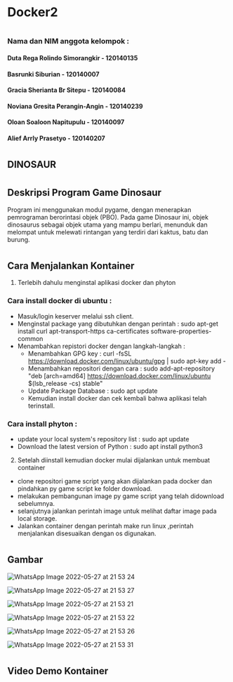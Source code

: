 # Docker2
#
### Nama dan NIM anggota kelompok :
#### Duta Rega Rolindo Simorangkir - 120140135
#### Basrunki Siburian - 120140007 
#### Gracia Sherianta Br Sitepu - 120140084
#### Noviana Gresita Perangin-Angin - 120140239
#### Oloan Soaloon Napitupulu - 120140097
#### Alief Arrly Prasetyo - 120140207
#
## DINOSAUR
#
## Deskripsi Program Game Dinosaur
Program ini menggunakan modul pygame, dengan menerapkan pemrograman berorintasi objek (PBO). Pada game Dinosaur ini, objek dinosaurus sebagai objek utama yang mampu berlari, menunduk dan melompat untuk melewati rintangan yang terdiri dari kaktus, batu dan burung.

#
## Cara Menjalankan Kontainer
1. Terlebih dahulu menginstal aplikasi docker dan phyton

### Cara install docker di ubuntu :
* Masuk/login keserver melalui ssh client.
* Menginstal package yang dibutuhkan dengan perintah : sudo apt-get install curl apt-transport-https ca-certificates software-properties-common
* Menambahkan repistori docker dengan langkah-langkah :
   - Menambahkan GPG key : curl -fsSL https://download.docker.com/linux/ubuntu/gpg | sudo apt-key add -
   - Menambahkan repositori dengan cara :
     sudo add-apt-repository "deb [arch=amd64] https://download.docker.com/linux/ubuntu $(lsb_release -cs) stable"
   - Update Package Database : sudo apt update
   - Kemudian install docker dan cek kembali bahwa aplikasi telah terinstall.

### Cara install phyton :
* update your local system's repository list : sudo apt update
* Download the latest version of Python : sudo apt install python3

2. Setelah diinstall kemudian docker mulai dijalankan untuk membuat container
* clone repositori game script yang akan dijalankan pada docker dan pindahkan py game script ke folder download.
* melakukan pembangunan image py game script yang telah didownload sebelumnya.
* selanjutnya jalankan perintah image untuk melihat daftar image pada local storage.
* Jalankan container dengan perintah make run linux ,perintah menjalankan disesuaikan dengan os digunakan.

#
## Gambar
![WhatsApp Image 2022-05-27 at 21 53 24](https://user-images.githubusercontent.com/90511661/170735199-34d5e868-8745-4158-8dd9-0c4cb62f1e1b.jpeg)

![WhatsApp Image 2022-05-27 at 21 53 27](https://user-images.githubusercontent.com/90511661/170735183-46597018-e356-452a-98f6-98b5c50e3bee.jpeg)

![WhatsApp Image 2022-05-27 at 21 53 21](https://user-images.githubusercontent.com/90511661/170735195-02aa6806-1125-4a53-8f2d-3be09440c336.jpeg)

![WhatsApp Image 2022-05-27 at 21 53 22](https://user-images.githubusercontent.com/90511661/170735197-46e126aa-c98b-4255-bff8-44b9b94aea84.jpeg)

![WhatsApp Image 2022-05-27 at 21 53 26](https://user-images.githubusercontent.com/90511661/170735202-41680345-afb1-47a4-9b33-98a066ff0c26.jpeg)

![WhatsApp Image 2022-05-27 at 21 53 31](https://user-images.githubusercontent.com/90511661/170735189-31778536-ab0a-45b4-8259-9bc7841820ad.jpeg)
#
## Video Demo Kontainer
